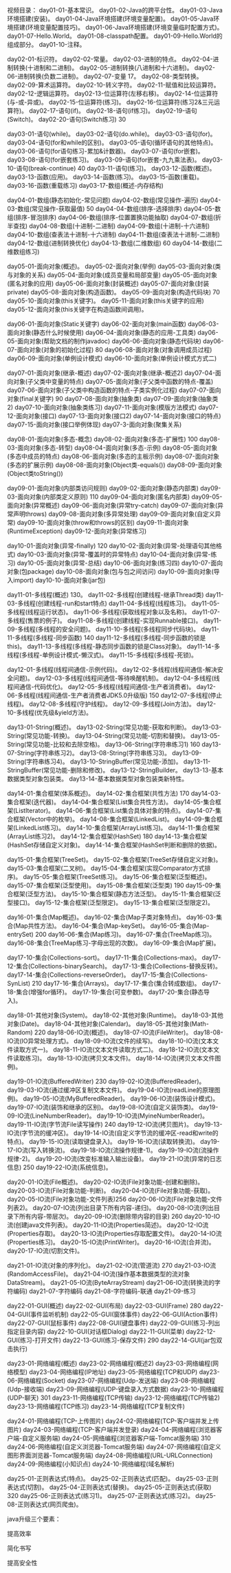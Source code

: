 视频目录：
day01-01-基本常识。
day01-02-Java的跨平台性。
day01-03-Java环境搭建(安装)。
day01-04-Java环境搭建(环境变量配置)。
day01-05-Java环境搭建(环境变量配置技巧)。
day01-06-Java环境搭建(环境变量临时配置方式)。
day01-07-Hello.World。
day01-08-classpath配置。
day01-09-Hello.World的组成部分。
day01-10-注释。



day02-01-标识符。
day02-02-常量。
day02-03-进制的特点。
day02-04-进制转换(十进制和二进制)。
day02-05-进制转换(八进制和十六进制)。
day02-06-进制转换(负数二进制)。
day02-07-变量 17。
day02-08-类型转换。
day02-09-算术运算符。
day02-10-转义字符。
day02-11-赋值和比较运算符。
day02-12-逻辑运算符。
day02-13-位运算符(左移右移)。
day02-14-位运算符(与-或-异或)。
day02-15-位运算符(练习)。
day02-16-位运算符(练习2&三元运算符)。
day02-17-语句(if)。
day02-18-语句(if练习)。
day02-19-语句(Switch)。
day02-20-语句(Switch练习) 30



day03-01-语句(while)。
day03-02-语句(do.while)。
day03-03-语句(for)。
day03-04-语句(for和while的区别)。
day03-05-语句(循环语句的其他特点)。
day03-06-语句(for语句练习-累加&计数器)。
day03-07-语句(for嵌套)。
day03-08-语句(for嵌套练习)。
day03-09-语句(for嵌套-九九乘法表)。
day03-10-语句(break-continue) 40
day03-11-语句(练习)。
day03-12-函数(概述)。
day03-13-函数(应用)。
day03-14-函数(练习)。
day03-15-函数(重载)。
day03-16-函数(重载练习)
day03-17-数组(概述-内存结构)



day04-01-数组(静态初始化-常见问题)
day04-02-数组(常见操作-遍历)
day04-03-数组(常见操作-获取最值) 50
day04-04-数组(排序-选择排序)
day04-05-数组(排序-冒泡排序)
day04-06-数组(排序-位置置换功能抽取)
day04-07-数组(折半查找)
day04-08-数组(十进制-二进制)
day04-09-数组(十进制-十六进制)
day04-10-数组(查表法十进制-十六进制)
day04-11-数组(查表法十进制-二进制)
day04-12-数组(进制转换优化)
day04-13-数组(二维数组) 60
day04-14-数组(二维数组练习)



day05-01-面向对象(概述)。
day05-02-面向对象(举例)
day05-03-面向对象(类与对象的关系)
day05-04-面向对象(成员变量和局部变量)
day05-05-面向对象(匿名对象的应用)
day05-06-面向对象(封装概述)
day05-07-面向对象(封装private)
day05-08-面向对象(构造函数)。
day05-09-面向对象(构造代码块) 70
day05-10-面向对象(this关键字)。
day05-11-面向对象(this关键字的应用)
day05-12-面向对象(this关键字在构造函数间调用)。



day06-01-面向对象(Static关键字)
day06-02-面向对象(main函数)
day06-03-面向对象(静态什么时候使用)
day06-04-面向对象(静态的应用-工具类)
day06-05-面向对象(帮助文档的制作javadoc)
day06-06-面向对象(静态代码块)
day06-07-面向对象(对象的初始化过程) 80
day06-08-面向对象(对象调用成员过程)
day06-09-面向对象(单例设计模式)
day06-10-面向对象(单例设计模式方式二)



day07-01-面向对象(继承-概述)
day07-02-面向对象(继承-概述2)
day07-04-面向对象(子父类中变量的特点)
day07-05-面向对象(子父类中函数的特点-覆盖)
day07-06-面向对象(子父类中构造函数的特点-子类实例化过程)
day07-07-面向对象(final关键字) 90
day07-08-面向对象(抽象类)
day07-09-面向对象(抽象类2)
day07-10-面向对象(抽象类练习)
day07-11-面向对象(模版方法模式)
day07-12-面向对象(接口)
day07-13-面向对象(接口2)
day07-14-面向对象(接口的特点)
day07-15-面向对象(接口举例体现)
day07-3-面向对象(聚集关系)



day08-01-面向对象(多态-概念)
day08-02-面向对象(多态-扩展性) 100
day08-03-面向对象(多态-转型)
day08-04-面向对象(多态-示例)
day08-05-面向对象(多态中成员的特点)
day08-06-面向对象(多态的主板示例)
day08-07-面向对象(多态的扩展示例)
day08-08-面向对象(Object类-equals())
day08-09-面向对象(Object类toString())



day09-01-面向对象(内部类访问规则)
day09-02-面向对象(静态内部类)
day09-03-面向对象(内部类定义原则) 110
day09-04-面向对象(匿名内部类)
day09-05-面向对象(异常概述)
day09-06-面向对象(异常try-catch)
day09-07-面向对象(异常声明throws)
day09-08-面向对象(多异常处理)
day09-09-面向对象(自定义异常)
day09-10-面向对象(throw和throws的区别)
day09-11-面向对象(RuntimeException)
day09-12-面向对象(异常练习)



day10-01-面向对象(异常-finally) 120
day10-02-面向对象(异常-处理语句其他格式)
day10-03-面向对象(异常-覆盖时的异常特点)
day10-04-面向对象(异常-练习)
day10-05-面向对象(异常-总结)
day10-06-面向对象(练习四)
day10-07-面向对象(包package)
day10-08-面向对象(包与包之间访问)
day10-09-面向对象(导入import)
day10-10-面向对象(jar包)



day11-01-多线程(概述) 130。
day11-02-多线程(创建线程-继承Thread类)
day11-03-多线程(创建线程-run和start特点)
day11-04-多线程(线程练习)。
day11-05-多线程(线程运行状态)。
day11-06-多线程(获取线程对象以及名称)。
day11-07-多线程(售票的例子)。
day11-08-多线程(创建线程-实现Runnable接口)。
day11-09-多线程(多线程的安全问题)。
day11-10-多线程(多线程同步代码块)。
day11-11-多线程(多线程-同步函数) 140
day11-12-多线程(多线程-同步函数的锁是this)。
day11-13-多线程(多线程-静态同步函数的锁是Class对象)。
day11-14-多线程(多线程-单例设计模式-懒汉式)。
day11-15-多线程(多线程-死锁)。



day12-01-多线程(线程间通信-示例代码)。
day12-02-多线程(线程间通信-解决安全问题)。
day12-03-多线程(线程间通信-等待唤醒机制)。
day12-04-多线程(线程间通信-代码优化)。
day12-05-多线程(线程间通信-生产者消费者)。
day12-06-多线程(线程间通信-生产者消费者JDK5.0升级版) 150
day12-07-多线程(停止线程)。
day12-08-多线程(守护线程)。
day12-09-多线程(Join方法)。
day12-10-多线程(优先级&yield方法)。



day13-01-String(概述)。
day13-02-String(常见功能-获取和判断)。
day13-03-String(常见功能-转换)。
day13-04-String(常见功能-切割和替换)。
day13-05-String(常见功能-比较和去除空格)。
day13-06-String(字符串练习1) 160
day13-07-String(字符串练习2)。
day13-08-String(字符串练习3)。
day13-09-String(字符串练习4)。
day13-10-StringBuffer(常见功能-添加)。
day13-11-StringBuffer(常见功能-删除和修改)。
day13-12-StringBuilder。
day13-13-基本数据类型对象包装类。
day13-14-基本数据类型对象包装类新特性。



day14-01-集合框架(体系概述)。
day14-02-集合框架(共性方法) 170
day14-03-集合框架(迭代器)。
day14-04-集合框架(List集合共性方法)。
day14-05-集合框架(ListIterator)。
day14-06-集合框架(List集合具体对象的特点)。
day14-07-集合框架(Vector中的枚举)。
day14-08-集合框架(LinkedList)。
day14-09-集合框架(LinkedList练习)。
day14-10-集合框架(ArrayList练习)。
day14-11-集合框架(ArrayList练习2)。
day14-12-集合框架(HashSet) 180
day14-13-集合框架(HashSet存储自定义对象)。
day14-14-集合框架(HashSet判断和删除的依据)。



day15-01-集合框架(TreeSet)。
day15-02-集合框架(TreeSet存储自定义对象)。
day15-03-集合框架(二叉树)。
day15-04-集合框架(实现Comparator方式排序)。
day15-05-集合框架(TreeSet练习)。
day15-06-集合框架(泛型概述)。
day15-07-集合框架(泛型使用)。
day15-08-集合框架(泛型类) 190
day15-09-集合框架(泛型方法)。
day15-10-集合框架(静态方法泛型)。
day15-11-集合框架(泛型接口)。
day15-12-集合框架(泛型限定)。
day15-13-集合框架(泛型限定2)。



day16-01-集合(Map概述)。
day16-02-集合(Map子类对象特点)。
day16-03-集合(Map共性方法)。
day16-04-集合(Map-keySet)。
day16-05-集合(Map-entrySet) 200
day16-06-集合(Map练习)。
day16-07-集合(TreeMap练习)。
day16-08-集合(TreeMap练习-字母出现的次数)。
day16-09-集合(Map扩展)。



day17-10-集合(Collections-sort)。
day17-11-集合(Collections-max)。
day17-12-集合(Collections-binarySearch)。
day17-13-集合(Collections-替换反转)。
day17-14-集合(Collections-reverseOrder)。
day17-15-集合(Collections-SynList) 210
day17-16-集合(Arrays)。
day17-17-集合(集合转成数组)。
day17-18-集合(增强for循环)。
day17-19-集合(可变参数)。
day17-20-集合(静态导入)。



day18-01-其他对象(System)。
day18-02-其他对象(Runtime)。
day18-03-其他对象(Date)。
day18-04-其他对象(Calendar)。
day18-05-其他对象(Math-Random) 220
day18-06-IO流(概述)。
day18-07-IO流(FileWriter)。
day18-08-IO流(IO异常处理方式)。
day18-09-IO流(文件的续写)。
day18-10-IO流(文本文件读取方式一)。
day18-11-IO流(文本文件读取方式二)。
day18-12-IO流(文本文件读取练习)。
day18-13-IO流(拷贝文本文件)。
day18-14-IO流(拷贝文本文件图例)。



day19-01-IO流(BufferedWriter) 230
day19-02-IO流(BufferedReader)。
day19-03-IO流(通过缓冲区复制文本文件)。
day19-04-IO流(readLine的原理图例)。
day19-05-IO流(MyBufferedReader)。
day19-06-IO流(装饰设计模式)。
day19-07-IO流(装饰和继承的区别)。
day19-08-IO流(自定义装饰类)。
day19-09-IO流(LineNumberReader)。
day19-10-IO流(MyineNumberReader)。
day19-11-IO流(字节流File读写操作) 240
day19-12-IO流(拷贝图片)。
day19-13-IO流(字节流的缓冲区)。
day19-14-IO流(自定义字节流的缓冲区-read和write的特点)。
day19-15-IO流(读取键盘录入)。
day19-16-IO流(读取转换流)。
day19-17-IO流(写入转换流)。
day19-18-IO流(流操作规律-1)。
day19-19-IO流(流操作规律-2)。
day19-20-IO流(改变标准输入输出设备)。
day19-21-IO流(异常的日志信息) 250
day19-22-IO流(系统信息)。



day20-01-IO流(File概述)。
day20-02-IO流(File对象功能-创建和删除)。
day20-03-IO流(File对象功能-判断)。
day20-04-IO流(File对象功能-获取)。
day20-05-IO流(File对象功能-文件列表)256
day20-06-IO流(File对象功能-文件列表2)。
day20-07-IO流(列出目录下所有内容-递归)。
day20-08-IO流(列出目录下所有内容-带层次)。
day20-09-IO流(删除带内容的目录) 260
day20-10-IO流(创建java文件列表)。
day20-11-IO流(Properties简述)。
day20-12-IO流(Properties存取)。
day20-13-IO流(Properties存取配置文件)。
day20-14-IO流(Properties练习)。
day20-15-IO流(PrintWriter)。
day20-16-IO流(合并流)。
day20-17-IO流(切割文件)。



day21-01-IO流(对象的序列化)。
day21-02-IO流(管道流) 270
day21-03-IO流(RandomAccessFile)。
day21-04-IO流(操作基本数据类型的流对象DataStream)。
day21-05-IO流(ByteArrayStream)
day21-06-IO流(转换流的字符编码)
day21-07-字符编码
day21-08-字符编码-联通
day21-09-练习



day22-01-GUI(概述)
day22-02-GUI(布局)
day22-03-GUI(Frame) 280
day22-04-GUI(事件监听机制)
day22-05-GUI(窗体事件)
day22-06-GUI(Action事件)
day22-07-GUI(鼠标事件)
day22-08-GUI(键盘事件)
day22-09-GUI(练习-列出指定目录内容)
day22-10-GUI(对话框Dialog)
day22-11-GUI(菜单)
day22-12-GUI(练习-打开文件)
day22-13-GUI(练习-保存文件) 290
day22-14-GUI(jar包双击执行)



day23-01-网络编程(概述)
day23-02-网络编程(概述2)
day23-03-网络编程(网络模型)
day23-04-网络编程(IP地址)
day23-05-网络编程(TCP和UDP)
day23-06-网络编程(Socket)
day23-07-网络编程(Udp-发送端)
day23-08-网络编程(Udp-接收端)
day23-09-网络编程(UDP-键盘录入方式数据)
day23-10-网络编程(UDP-聊天) 301
day23-11-网络编程(TCP传输)
day23-12-网络编程(TCP传输2)
day23-13-网络编程(TCP练习)
day23-14-网络编程(TCP复制文件)



day24-01-网络编程(TCP-上传图片)
day24-02-网络编程(TCP-客户端并发上传图片)
day24-03-网络编程(TCP-客户端并发登录)
day24-04-网络编程(浏览器客户端-自定义服务端)
day24-05-网络编程(浏览器客户端-Tomcat服务端) 310
day24-06-网络编程(自定义浏览器-Tomcat服务端)
day24-07-网络编程(自定义图形界面浏览器-Tomcat服务端)
day24-08-网络编程(URL-URLConnection)
day24-09-网络编程(小知识点)
day24-10-网络编程(域名解析)



day25-01-正则表达式(特点)。
day25-02-正则表达式(匹配)。
day25-03-正则表达式(切割)。
day25-04-正则表达式(替换)。
day25-05-正则表达式(获取) 320
day25-06-正则表达式(练习1)。
day25-07-正则表达式(练习2)。
day25-08-正则表达式(网页爬虫)。







java升级三个要素：

提高效率

简化书写

提高安全性















